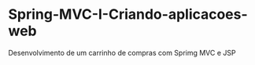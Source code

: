 # Spring-MVC-I-Criando-aplicacoes-web
Desenvolvimento de um carrinho de compras com Sprimg MVC e JSP

